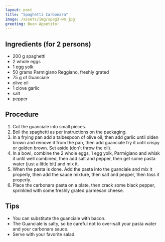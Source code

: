 ```yaml
---
layout: post
title: "Spaghetti Carbonara"
image: /assets/img/spag3-wm.jpg
greeting: Buon Appetito!
---
```


## Ingredients (for 2 persons)
 - 200 g spaghetti
 - 2 whole eggs
 - 1 egg yolk
 - 50 grams Parmigiano Reggiano, freshly grated
 - 75 g of Guanciale
 - olive oil
 - 1 clove garlic
 - salt
 - pepper
 
## Procedure
1. Cut the guanciale into small pieces.
1. Boil the spaghetti as per instructions on the packaging.
1. In a frying pan add a talbespoon of olive oil, then add garlic until olden brown and remove it from the pan, then add guanciale fry it until crispy or golden brown. Set aside (don't throw the oil).
1. In a bowl, combine the 2 whole eggs, 1 egg yolk, Parmigiano and whisk it until well combined, then add salt and pepper, then get some pasta water (just a little bit) and mix it.
1. When the pasta is done. Add the pasta into the guanciale and mix it properly, then add the sauce mixture, then salt and pepper, then toss it properly.
1. Place the carbonara pasta on a plate, then crack some black pepper, sprinkled with some freshly grated parmesan cheese.

## Tips

 - You can substitute the guanciale with bacon.
 - The Guanciale is salty, so be careful not to over-salt your pasta water and your carbonara sauce.
 - Serve with your favorite salad.
